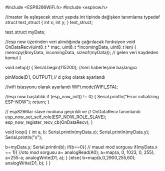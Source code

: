 #include <ESP8266WiFi.h>
#include <espnow.h>

//master ile eşleşecek struct yapıda int tipinde değişken tanımlama
typedef struct test_struct {
  int x;
  int y;
} test_struct;

test_struct myData;

//esp now üzerinden veri alındığında çağırılacak fonksiyon
void OnDataRecv(uint8_t * mac, uint8_t *incomingData, uint8_t len) {
  memcpy(&myData, incomingData, sizeof(myData));
  // gelen veri kaydeden komut
}
 
void setup() {
  Serial.begin(115200); //seri haberleşme başlangıcı

  pinMode(D1, OUTPUT);// d çıkış olarak ayarlandı
  
  //wifi istasyonu olarak ayarlandı
  WiFi.mode(WIFI_STA);

  //esp now başlatıldı
  if (esp_now_init() != 0) {
    Serial.println("Error initializing ESP-NOW");
    return;
  }
  
  // esp8266lar slave moduna geçirildi ve
  // OnDataRecv tanımlandı
  esp_now_set_self_role(ESP_NOW_ROLE_SLAVE);
  esp_now_register_recv_cb(OnDataRecv);
}
 
void loop() {
  int a, b;
Serial.println(myData.x);
Serial.println(myData.y);
Serial.println("x");

b=myData.y;
Serial.println(b);
if(b==0){ // mauel mod sorgusu
  if(myData.x == 1){ //oto mod sorgusu
  a= analogRead(A0);
a=map(a, 0, 1023, 0, 255);
a=255-a;
analogWrite(D1, a);
}
}else{
 b=map(b,0,2900,255,60);
analogWrite(D1, b);
}
}
